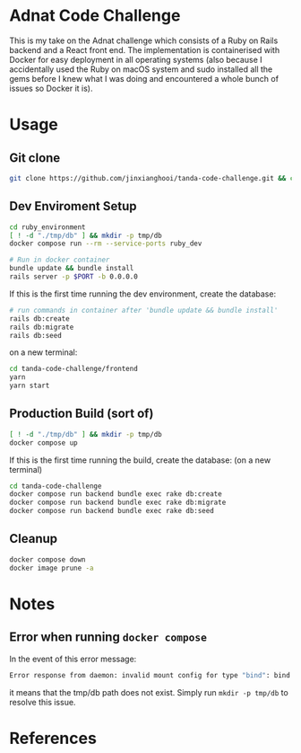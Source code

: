 # Adnat Code Challenge
This is my take on the Adnat challenge which consists of a Ruby on Rails backend and a React front end. The implementation is containerised with Docker for easy deployment in all operating systems (also because I accidentally used the Ruby on macOS system and sudo installed all the gems before I knew what I was doing and encountered a whole bunch of issues so Docker it is).

# Usage
## Git clone
```bash
git clone https://github.com/jinxianghooi/tanda-code-challenge.git && cd tanda-code-challenge
```

## Dev Enviroment Setup
```bash
cd ruby_environment
[ ! -d "./tmp/db" ] && mkdir -p tmp/db
docker compose run --rm --service-ports ruby_dev

# Run in docker container
bundle update && bundle install
rails server -p $PORT -b 0.0.0.0
```
If this is the first time running the dev environment, create the database:
```bash
# run commands in container after 'bundle update && bundle install'
rails db:create
rails db:migrate
rails db:seed
```
on a new terminal:
```bash
cd tanda-code-challenge/frontend
yarn
yarn start
```

## Production Build (sort of)
```bash
[ ! -d "./tmp/db" ] && mkdir -p tmp/db
docker compose up
```
If this is the first time running the build, create the database:
(on a new terminal)
```bash
cd tanda-code-challenge
docker compose run backend bundle exec rake db:create
docker compose run backend bundle exec rake db:migrate
docker compose run backend bundle exec rake db:seed
```

## Cleanup
```bash
docker compose down
docker image prune -a
```

# Notes
## Error when running `docker compose`
In the event of this error message:
```bash
Error response from daemon: invalid mount config for type "bind": bind source path does not exist: ....../tmp/db
```
it means that the tmp/db path does not exist. Simply run `mkdir -p tmp/db` to resolve this issue.
# References
